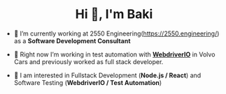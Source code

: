 <h1 align="center">Hi 👋, I'm Baki</h1>


- 🔭&nbsp;I’m currently working at 2550 Engineering(https://2550.engineering/) as a **Software Development Consultant**

- 🤝&nbsp;Right now I’m working in test automation with **[WebdriverIO](https://webdriver.io/)** in Volvo Cars and previously worked as full stack developer.

- 💬&nbsp;I am interested in Fullstack Development (**Node.js / React**) and Software Testing (**WebdriverIO / Test Automation**)
